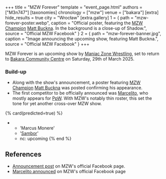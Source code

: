 +++
title = "MZW Forever"
template = "event_page.html"
authors = ["M3n747"]
[taxonomies]
chronology = ["mzw"]
venue = ["bakara"]
[extra]
hide_results = true
city = "Wrocław"
[extra.gallery]
1 = { path = "mzw-forever-poster.webp", caption = "Official poster, featuring the [MZW Champion](@/c/mzw-championship.md) [Matt Buckna](@/w/matt-buckna.md). In the background is a close-up of Shadow.", source = "Official MZW Facebook" }
2 = { path = "mzw-forever-banner.jpg", caption = "Image announcing the upcoming show, featuring Matt Buckna.", source = "Official MZW Facebook" }
+++

MZW Forever is an upcoming show by [Maniac Zone Wrestling](@/o/mzw.md), set to return to [Bakara Community Centre](@/v/bakara.md) on Saturday, 29th of March 2025.

### Build-up
* Along with the show's announcement, a poster featuring [MZW Champion](@/c/mzw-championship.md) [Matt Buckna](@/w/matt-buckna.md) was posted confirming his appearance.
* The first competitor to be officially announced was [Marcelito](@/w/marcelito.md), who mostly appears for [PpW](@/o/ppw.md). With MZW's notably thin roster, this set the tone for yet another cross-over MZW show.

{% card(predicted=true) %}
- - 'Marcus Monere'
  - '[Sambor](@/w/sambor.md)'
  - nc: upcoming
{% end %}

## References

* [Announcement post](https://www.facebook.com/photo/?fbid=999843182174072&set=a.548442050647523) on MZW's official Facebook page.
* [Marcelito announced](https://www.facebook.com/ManiacZoneWrestling/posts/pfbid021wAq4Wj4TLBHs2c3efJKQtAVntKBZFic9NRaemuRLbdnjyK2UoVyATZQmHECKczl?__cft__[0]=AZXfVphRcn6bU2T8JoBiYdb2kmBS0GPGpprQDGsNUKGfnUfeQlpOXrRpJJ-EfuqBvraW9Tkmd-NgRJfqFQUBuYW210pQJKACg7NeuGOVmZ3E5Pjb7Csdv9s8-Q9_ML8scr-MD2x2JAyMBQLReAfPxyn2DTVoP9y4HxrRbYzqJGN05shLmarVBdaycGLyYoXqx0o&__tn__=%2CO%2CP-R) on MZW's official Facebook page
